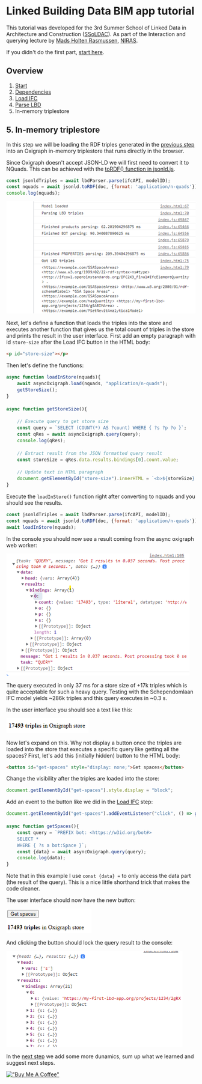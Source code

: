 # Linked Building Data BIM app tutorial

This tutorial was developed for the 3rd Summer School of Linked Data in Architecture and Construction ([SSoLDAC](https://linkedbuildingdata.net/ldac2023/summerschool)). As part of the Interaction and querying lecture by [Mads Holten Rasmussen](https://www.linkedin.com/in/mads-holten-rasmussen-061b7414/), [NIRAS](https://www.niras.com/).

If you didn't do the first part, [start here](https://github.com/LBD-Hackers/LBD-app-tutorial/tree/00_Start).

## Overview
1. [Start](https://github.com/LBD-Hackers/LBD-app-tutorial/tree/00_Start)
1. [Dependencies](https://github.com/LBD-Hackers/LBD-app-tutorial/tree/01_Dependencies)
1. [Load IFC](https://github.com/LBD-Hackers/LBD-app-tutorial/tree/02_Load_IFC)
1. [Parse LBD](https://github.com/LBD-Hackers/LBD-app-tutorial/tree/03_Parse_LBD)
1. In-memory triplestore

## 5. In-memory triplestore

In this step we will be loading the RDF triples generated in the [previous step](https://github.com/LBD-Hackers/LBD-app-tutorial/tree/03_Parse_LBD) into an Oxigraph in-memory triplestore that runs directly in the browser.

Since Oxigraph doesn't accept JSON-LD we will first need to convert it to NQuads. This can be achieved with the [toRDF() function in jsonld.js](https://www.npmjs.com/package/jsonld#user-content-tordf-n-quads).

```javascript
const jsonldTriples = await lbdParser.parse(ifcAPI, modelID);
const nquads = await jsonld.toRDF(doc, {format: 'application/n-quads'});
console.log(nquads);
```

![Alt text](images/051.png)

Next, let's define a function that loads the triples into the store and executes another function that gives us the total count of triples in the store and prints the result in the user interface. First add an empty paragraph with id `store-size` after the Load IFC button in the HTML body:

```html
<p id="store-size"></p>
```

Then let's define the functions:

```javascript
async function loadInStore(nquads){
    await asyncOxigraph.load(nquads, "application/n-quads");
    getStoreSize();
}

async function getStoreSize(){

    // Execute query to get store size
    const query = `SELECT (COUNT(*) AS ?count) WHERE { ?s ?p ?o }`;
    const qRes = await asyncOxigraph.query(query);
    console.log(qRes);

    // Extract result from the JSON formatted query result
    const storeSize = qRes.data.results.bindings[0].count.value;

    // Update text in HTML paragraph
    document.getElementById("store-size").innerHTML = `<b>${storeSize} triples</b> in Oxigraph store`;
}
```

Execute the `loadInStore()` function right after converting to nquads and you should see the results.

```javascript
const jsonldTriples = await lbdParser.parse(ifcAPI, modelID);
const nquads = await jsonld.toRDF(doc, {format: 'application/n-quads'});
await loadInStore(nquads);
```

In the console you should now see a result coming from the async oxigraph web worker:

![Alt text](images/052.png)

The query executed in only 37 ms for a store size of +17k triples which is quite acceptable for such a heavy query. Testing with the Schependomlaan IFC model yields ~286k triples and this query executes in ~0.3 s.

In the user interface you should see a text like this:

![Alt text](images/053.png)

Now let's expand on this. Why not display a button once the triples are loaded into the store that executes a specific query like getting all the spaces? First, let's add this (initially hidden) button to the HTML body:

```html
<button id="get-spaces" style="display: none;">Get spaces</button>
```

Change the visibility after the triples are loaded into the store:
```javascript
document.getElementById("get-spaces").style.display = "block";
```

Add an event to the button like we did in the [Load IFC](https://github.com/LBD-Hackers/LBD-app-tutorial/tree/02_Load_IFC) step:

```javascript
document.getElementById("get-spaces").addEventListener("click", () => getSpaces());

async function getSpaces(){
    const query = `PREFIX bot: <https://w3id.org/bot#> 
    SELECT * 
    WHERE { ?s a bot:Space }`;
    const {data} = await asyncOxigraph.query(query);
    console.log(data);
}
```

Note that in this example I use `const {data} =` to only access the data part (the result of the query). This is a nice little shorthand trick that makes the code cleaner.

The user interface should now have the new button:

![Alt text](images/054.png)

And clicking the button should lock the query result to the console:

![Alt text](images/055.png)

In the [next step]() we add some more dunamics, sum up what we learned and suggest next steps.

[!["Buy Me A Coffee"](https://www.buymeacoffee.com/assets/img/custom_images/orange_img.png)](https://www.buymeacoffee.com/madsholten)